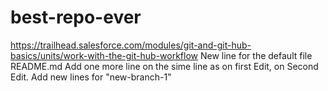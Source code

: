 # best-repo-ever
https://trailhead.salesforce.com/modules/git-and-git-hub-basics/units/work-with-the-git-hub-workflow
New line for the default file README.md
Add one more line on the sime line as on first Edit, on Second Edit.
Add new lines for "new-branch-1"
